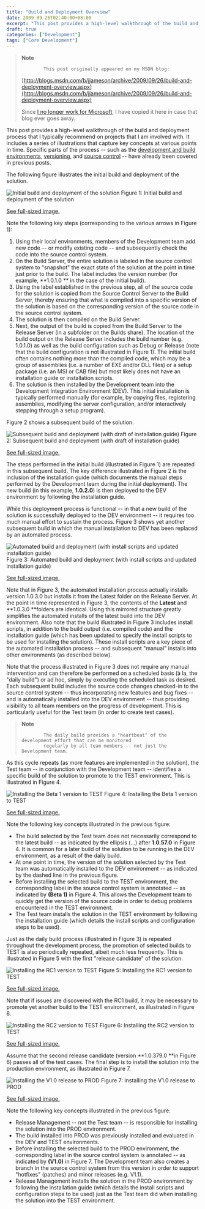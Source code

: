 ```yaml
---
title: "Build and Deployment Overview"
date: 2009-09-26T02:40:00+08:00
excerpt: "This post provides a high-level walkthrough of the build and deployment process that I typically recommend on projects that I am involved with. It includes a series of illustrations that capture key concepts at various points in time. Specific parts of..."
draft: true
categories: ["Development"]
tags: ["Core Development"]
---
```


> **Note**
> 
>             This post originally appeared on my MSDN blog:
> 
> [http://blogs.msdn.com/b/jjameson/archive/2009/09/26/build-and-deployment-overview.aspx](http://blogs.msdn.com/b/jjameson/archive/2009/09/26/build-and-deployment-overview.aspx)
> 
> Since [I no longer work for Microsoft](/blog/jjameson/2011/09/02/last-day-with-microsoft), I have copied it here in case that blog ever goes away.

This post provides a high-level walkthrough of the build and deployment process that I typically recommend on projects that I am involved with. It includes a series of illustrations that capture key concepts at various points in time. Specific parts of the process -- such as the [development and build environments](/blog/jjameson/2009/09/25/development-and-build-environments), [versioning](/blog/jjameson/2009/04/03/best-practices-for-net-assembly-versioning), and [source control](/blog/jjameson/2009/09/26/best-practices-for-scm-and-the-daily-build-process) -- have already been covered in previous posts.

The following figure illustrates the initial build and deployment of the solution.

![Initial build and deployment of the solution](https://www.technologytoolbox.com/blog/images/www_technologytoolbox_com/blog/jjameson/7/r_1%20-%20Initial%20build%20and%20deployment.png)
Figure 1: Initial build and deployment of the solution

[See full-sized image.](/blog/images/www_technologytoolbox_com/blog/jjameson/7/o_1%20-%20Initial%20build%20and%20deployment.png)

Note the following key steps (corresponding to the various arrows in Figure 1):

1. Using their local environments, members of the Development team add new code --
   or modify existing code -- and subsequently check the code into the source control
   system.
2. On the Build Server, the entire solution is labeled in the source control system
   to "snapshot" the exact state of the solution at the point in time just prior to
   the build. The label includes the version number (for example, **1.0.1.0 **
   in the case of the initial build).
3. Using the label established in the previous step, all of the source code for the
   solution is copied from the Source Control Server to the Build Server, thereby ensuring
   that what is compiled into a specific version of the solution is based on the corresponding
   version of the source code in the source control system.
4. The solution is then compiled on the Build Server.
5. Next, the output of the build is copied from the Build Server to the Release Server
   (in a subfolder on the Builds share). The location of the build output on the Release
   Server includes the build number (e.g. 1.0.1.0) as well as the build configuration
   such as Debug or Release (note that the build configuration is not illustrated in
   Figure 1). The initial build often contains nothing more than the compiled code,
   which may be a group of assemblies (i.e. a number of EXE and/or DLL files) or a
   setup package (i.e. an MSI or CAB file) but most likely does not have an installation
   guide or installation scripts.
6. The solution is then installed by the Development team into the Development Integration
   Environment (DEV). This initial installation is typically performed manually (for
   example, by copying files, registering assemblies, modifying the server configuration,
   and/or interactively stepping through a setup program).

Figure 2 shows a subsequent build of the solution.

![Subsequent build and deployment (with draft of installation guide)](https://www.technologytoolbox.com/blog/images/www_technologytoolbox_com/blog/jjameson/7/r_2%20-%20Subsequent%20build%20and%20deployment.png)
Figure 2: Subsequent build and deployment (with draft of installation guide)

[See full-sized image.](/blog/images/www_technologytoolbox_com/blog/jjameson/7/o_2%20-%20Subsequent%20build%20and%20deployment.png)

The steps performed in the initial build (illustrated in Figure 1) are repeated in this subsequent build. The key difference illustrated in Figure 2 is the inclusion of the installation guide (which documents the manual steps performed by the Development team during the initial deployment). The new build (in this example, **1.0.2.0**) is then deployed to the DEV environment by following the installation guide.

While this deployment process is functional -- in that a new build of the solution is successfully deployed to the DEV environment -- it requires too much manual effort to sustain the process. Figure 3 shows yet another subsequent build in which the manual installation to DEV has been replaced by an automated process.

![Automated build and deployment (with install scripts and updated installation guide)](https://www.technologytoolbox.com/blog/images/www_technologytoolbox_com/blog/jjameson/7/r_3%20-%20Automated%20build%20and%20deployment.png)
Figure 3: Automated build and deployment (with install scripts and updated installation
guide)

[See full-sized image.](/blog/images/www_technologytoolbox_com/blog/jjameson/7/o_3%20-%20Automated%20build%20and%20deployment.png)

Note that in Figure 3, the automated installation process actually installs version 1.0.3.0 but installs it from the Latest folder on the Release Server. At the point in time represented in Figure 3, the contents of the **Latest** and **1.0.3.0 **folders are identical. Using this mirrored structure greatly simplifies the automated installs of the latest build into the DEV environment. Also note that the build illustrated in Figure 3 includes install scripts, in addition to the build output (i.e. compiled code) and the installation guide (which has been updated to specify the install scripts to be used for installing the solution). These install scripts are a key piece of the automated installation process -- and subsequent "manual" installs into other environments (as described below).

Note that the process illustrated in Figure 3 does not require any manual intervention and can therefore be performed on a scheduled basis (&agrave; la, the "daily build") or ad hoc, simply by executing the scheduled task as desired. Each subsequent build includes the source code changes checked-in to the source control system -- thus incorporating new features and bug fixes -- and is automatically installed into the DEV environment -- thus providing visibility to all team members on the progress of development. This is particularly useful for the Test team (in order to create test cases).

> **Note**
> 
>             The daily build provides a "heartbeat" of the development effort that can be monitored
>             regularly by all team members -- not just the Development team.

As this cycle repeats (as more features are implemented in the solution), the Test team -- in conjunction with the Development team -- identifies a specific build of the solution to promote to the TEST environment. This is illustrated in Figure 4.

![Installing the Beta 1 version to TEST](https://www.technologytoolbox.com/blog/images/www_technologytoolbox_com/blog/jjameson/7/r_4%20-%20Installing%20the%20Beta%201%20version%20to%20TEST.png)
Figure 4: Installing the Beta 1 version to TEST

[See full-sized image.](/blog/images/www_technologytoolbox_com/blog/jjameson/7/o_4%20-%20Installing%20the%20Beta%201%20version%20to%20TEST.png)

Note the following key concepts illustrated in the previous figure:

- The build selected by the Test team does not necessarily correspond to the latest
  build -- as indicated by the ellipsis (&hellip;) after **1.0.57.0**
  in Figure 4. It is common for a later build of the solution to be running in the
  DEV environment, as a result of the daily build.
- At one point in time, the version of the solution selected by the Test team was
  automatically installed to the DEV environment -- as indicated by the dashed line
  in the previous figure.
- Before installing the selected build to the TEST environment, the corresponding
  label in the source control system is annotated -- as indicated by **(Beta 1)**
  in Figure 4. This allows the Development team to quickly get the version of the
  source code in order to debug problems encountered in the TEST environment.
- The Test team installs the solution in the TEST environment by following the installation
  guide (which details the install scripts and configuration steps to be used).

Just as the daily build process (illustrated in Figure 3) is repeated throughout the development process, the promotion of selected builds to TEST is also periodically repeated, albeit much less frequently. This is illustrated in Figure 5 with the first "release candidate" of the solution.

![Installing the RC1 version to TEST](https://www.technologytoolbox.com/blog/images/www_technologytoolbox_com/blog/jjameson/7/r_5%20-%20Installing%20the%20RC1%20version%20to%20TEST.png)
Figure 5: Installing the RC1 version to TEST

[See full-sized image.](/blog/images/www_technologytoolbox_com/blog/jjameson/7/o_5%20-%20Installing%20the%20RC1%20version%20to%20TEST.png)

Note that if issues are discovered with the RC1 build, it may be necessary to promote yet another build to the TEST environment, as illustrated in Figure 6.

![Installing the RC2 version to TEST](https://www.technologytoolbox.com/blog/images/www_technologytoolbox_com/blog/jjameson/7/r_6%20-%20Installing%20the%20RC2%20version%20to%20TEST.png)
Figure 6: Installing the RC2 version to TEST

[See full-sized image.](/blog/images/www_technologytoolbox_com/blog/jjameson/7/o_6%20-%20Installing%20the%20RC2%20version%20to%20TEST.png)

Assume that the second release candidate (version **1.0.379.0 **in Figure 6) passes all of the test cases. The final step is to install the solution into the production environment, as illustrated in Figure 7.

![Installing the V1.0 release to PROD](https://www.technologytoolbox.com/blog/images/www_technologytoolbox_com/blog/jjameson/7/r_7%20-%20Installing%20the%20V1.0%20release%20to%20PROD.png)
Figure 7: Installing the V1.0 release to PROD

[See full-sized image.](/blog/images/www_technologytoolbox_com/blog/jjameson/7/o_7%20-%20Installing%20the%20V1.0%20release%20to%20PROD.png)

Note the following key concepts illustrated in the previous figure:

- Release Management -- not the Test team -- is responsible for installing the solution
  into the PROD environment.
- The build installed into PROD was previously installed and evaluated in the DEV
  and TEST environments.
- Before installing the selected build to the PROD environment, the corresponding
  label in the source control system is annotated -- as indicated by **(V1.0)**
  in Figure 7. The Development team also creates a branch in the source control system
  from this version in order to support "hotfixes" (patches) and minor releases (e.g.
  V1.1).
- Release Management installs the solution in the PROD environment by following the
  installation guide (which details the install scripts and configuration steps to
  be used) just as the Test team did when installing the solution into the TEST environment.

